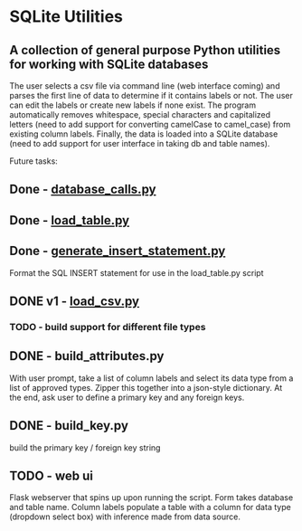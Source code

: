# SQLite Utilities

A collection of general purpose Python utilities for working with SQLite databases
---
The user selects a csv file via command line (web interface coming) and parses the first line of data to determine if it contains labels or not.  The user can edit the labels or create new labels if none exist.  The program automatically removes whitespace, special characters and capitalized letters (need to add support for converting camelCase to camel_case) from existing column labels.  Finally, the data is loaded into a SQLite database (need to add support for user interface in taking db and table names).  

Future tasks:
## Done - [database_calls.py](https://github.com/alexkelley/SQLite_Utilities/blob/master/database_calls.py)
## Done - [load_table.py](https://github.com/alexkelley/SQLite_Utilities/blob/master/load_table.py)
## Done - [generate_insert_statement.py](https://github.com/alexkelley/SQLite_Utilities/blob/master/generate_insert_statement.py)
Format the SQL INSERT statement for use in the load_table.py script
## DONE v1 - [load_csv.py](https://github.com/alexkelley/SQLite_Utilities/blob/master/load_csv.py)
### TODO - build support for different file types

## DONE - build_attributes.py
With user prompt, take a list of column labels and select its data type from a list of approved types.  Zipper this together into a json-style dictionary.  At the end, ask user to define a primary key and any foreign keys.
## DONE - build_key.py
build the primary key / foreign key string
## TODO - web ui
Flask webserver that spins up upon running the script.  Form takes database and table name.  Column labels populate a table with a column for data type (dropdown select box) with inference made from data source.
